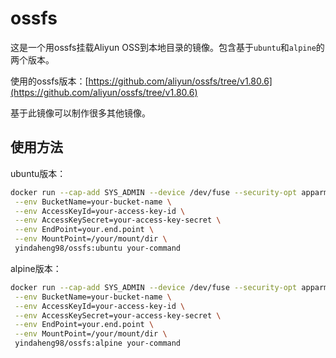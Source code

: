 # ossfs

这是一个用ossfs挂载Aliyun OSS到本地目录的镜像。包含基于`ubuntu`和`alpine`的两个版本。

使用的ossfs版本：[https://github.com/aliyun/ossfs/tree/v1.80.6](https://github.com/aliyun/ossfs/tree/v1.80.6)

基于此镜像可以制作很多其他镜像。

## 使用方法

ubuntu版本：

```sh
docker run --cap-add SYS_ADMIN --device /dev/fuse --security-opt apparmor=unconfined \
 --env BucketName=your-bucket-name \
 --env AccessKeyId=your-access-key-id \
 --env AccessKeySecret=your-access-key-secret \
 --env EndPoint=your.end.point \
 --env MountPoint=/your/mount/dir \
 yindaheng98/ossfs:ubuntu your-command
```

alpine版本：

```sh
docker run --cap-add SYS_ADMIN --device /dev/fuse --security-opt apparmor=unconfined \
 --env BucketName=your-bucket-name \
 --env AccessKeyId=your-access-key-id \
 --env AccessKeySecret=your-access-key-secret \
 --env EndPoint=your.end.point \
 --env MountPoint=/your/mount/dir \
 yindaheng98/ossfs:alpine your-command
```
